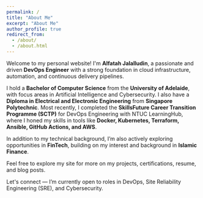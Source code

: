 ```yaml
---
permalink: /
title: "About Me"
excerpt: "About Me"
author_profile: true
redirect_from: 
  - /about/
  - /about.html
---
```


Welcome to my personal website! I'm **Alfatah Jalalludin**, a passionate and driven **DevOps Engineer** with a strong foundation in cloud infrastructure, automation, and continuous delivery pipelines.

I hold a **Bachelor of Computer Science** from the **University of Adelaide**, with focus areas in Artificial Intelligence and Cybersecurity. I also have a **Diploma in Electrical and Electronic Engineering** from **Singapore Polytechnic**. Most recently, I completed the **SkillsFuture Career Transition Programme (SCTP)** for DevOps Engineering with NTUC LearningHub, where I honed my skills in tools like **Docker, Kubernetes, Terraform, Ansible, GitHub Actions, and AWS**.

In addition to my technical background, I’m also actively exploring opportunities in **FinTech**, building on my interest and background in **Islamic Finance**.

Feel free to explore my site for more on my projects, certifications, resume, and blog posts.

Let's connect — I’m currently open to roles in DevOps, Site Reliability Engineering (SRE), and Cybersecurity.
